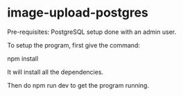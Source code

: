 # image-upload-postgres

Pre-requisites:
PostgreSQL setup done with an admin user.

To setup the program, first give the command:

npm install
 
It will install all the dependencies.

Then do npm run dev to get the program running.
 
 
